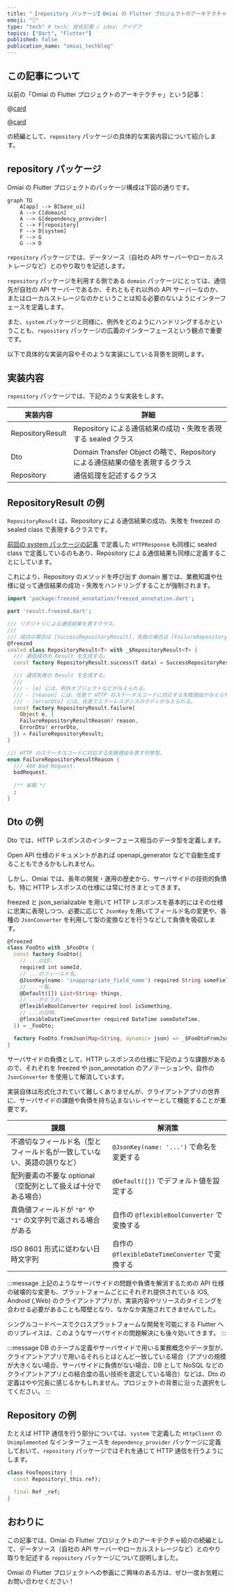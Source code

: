 ```yaml
---
title: "【repository パッケージ】Omiai の Flutter プロジェクトのアーキテクチャ"
emoji: "🗄️"
type: "tech" # tech: 技術記事 / idea: アイデア
topics: ["Dart", "Flutter"]
published: false
publication_name: "omiai_techblog"
---
```


## この記事について

以前の「Omiai の Flutter プロジェクトのアーキテクチャ」という記事：

@[card](https://zenn.dev/kosukesaigusa/articles/omiai-flutter-architecture)

@[card](https://zenn.dev/kosukesaigusa/articles/omiai-flutter-architecture-system)

の続編として、`repository` パッケージの具体的な実装内容について紹介します。

## repository パッケージ

Omiai の Flutter プロジェクトのパッケージ構成は下図の通りです。

```mermaid
graph TD
    A[app] --> B[base_ui]
    A --> C[domain]
    A --> G[dependency_provider]
    C --> F[repository]
    F --> D[system]
    F --> G
    G --> D
```

`repository` パッケージでは、データソース（自社の API サーバーやローカルストレージなど）とのやり取りを記述します。

`repository` パッケージを利用する側である `domain` パッケージにとっては、通信先が自社の API サーバーであるか、それともそれ以外の API サーバーなのか、またはローカルストレージなのかということは知る必要のないようにインターフェースを定義します。

また、`system` パッケージと同様に、例外をどのようにハンドリングするかということも、`repository` パッケージの広義のインターフェースという観点で重要です。

以下で具体的な実装内容やそのような実装にしている背景を説明します。

## 実装内容

`repository` パッケージでは、下記のような実装をします。

| 実装内容 | 詳細 |
| ---- | ---- |
| RepositoryResult | Repository による通信結果の成功・失敗を表現する sealed クラス |
| Dto | Domain Transfer Object の略で、Repository による通信結果の値を表現するクラス |
| Repository | 通信処理を記述するクラス |

## RepositoryResult の例

`RepositoryResult` は、Repository による通信結果の成功、失敗を freezed の sealed class で表現するクラスです。

[前回の system パッケージの記事](https://zenn.dev/kosukesaigusa/articles/omiai-flutter-architecture-system) で定義した `HTTPResponse` も同様に sealed class で定義しているのもあり、Repository による通信結果も同様に定義することにしています。

これにより、Repository のメソッドを呼び出す domain 層では、業務知識や仕様に従って通信結果の成功・失敗をハンドリングすることが強制されます。

```dart
import 'package:freezed_annotation/freezed_annotation.dart';

part 'result.freezed.dart';

/// リポジトリによる通信結果を表すクラス。
///
/// 成功の場合は [SuccessRepositoryResult]、失敗の場合は [FailureRepositoryResult] が使用される。
@freezed
sealed class RepositoryResult<T> with _$RepositoryResult<T> {
  /// 通信成功の Result を生成する。
  const factory RepositoryResult.success(T data) = SuccessRepositoryResult<T>;

  /// 通信失敗の Result を生成する。
  ///
  /// - [e] には、例外オブジェクトなどが与えられる。
  /// - [reason] には、任意で HTTP のステータスコードに対応する失敗理由が与えられる。
  /// - [errorDto] には、任意でエラーレスポンスのボディが与えられる。
  const factory RepositoryResult.failure(
    Object e, {
    FailureRepositoryResultReason? reason,
    ErrorDto? errorDto,
  }) = FailureRepositoryResult;
}

/// HTTP のステータスコードに対応する失敗理由を表す列挙型。
enum FailureRepositoryResultReason {
  /// 400 Bad Request.
  badRequest,
  
  /** 省略 */
  ;
}
```

## Dto の例

Dto では、HTTP レスポンスのインターフェース相当のデータ型を定義します。

Open API 仕様のドキュメントがあれば openapi_generator などで自動生成することもできるかもしれません。

しかし、Omiai では、長年の開発・運用の歴史から、サーバサイドの技術的負債も、特に HTTP レスポンスの仕様には常に付きまとってきます。

freezed と json_serializable を用いて HTTP レスポンスを基本的にはその仕様に忠実に表現しつつ、必要に応じて `JsonKey` を用いてフィールド名の変更や、各種の `JsonConverter` を利用して型の変換などを行うなどして負債を吸収します。

```dart
@freezed
class FooDto with _$FooDto {
  const factory FooDto({
    // ...のID.
    required int someId,
    // ...のフィールド名。
    @JsonKey(name: 'inappropriate_field_name') required String someFieldName,
    // ...一覧。
    @Default([]) List<String> things,
    // ...かどうか。
    @flexibleBoolConverter required bool isSomething,
    // ...の日時。
    @flexibleDateTimeConverter required DateTime someDateTime,
  }) = _FooDto;

  factory FooDto.fromJson(Map<String, dynamic> json) => _$FooDtoFromJson(json);
}
```

サーバサイドの負債として、HTTP レスポンスの仕様に下記のような課題があるので、それぞれを freezed や json_annotation のアノテーションや、自作の `JsonConverter` を使用して解消しています。

実装自体は形式化されていて難しくありませんが、クライアントアプリの世界に、サーバサイドの課題や負債を持ち込まないレイヤーとして機能することが重要です。

| 課題 | 解消策 |
| ---- | ---- |
| 不適切なフィールド名（型とフィールド名が一致していない、英語の誤りなど） | `@JsonKey(name: '...')` で命名を変更する |
| 配列要素の不要な optional（空配列として扱えば十分である場合） | `@Default([])` でデフォルト値を設定する |
| 真偽値フィールドが `"0"` や `"1"` の文字列で返される場合がある | 自作の `@flexibleBoolConverter` で変換する |
| ISO 8601 形式に従わない日時文字列 | 自作の `@flexibleDateTimeConverter` で変換する |

:::message
上記のようなサーバサイドの問題や負債を解消するための API 仕様の破壊的な変更も、プラットフォームごとにそれぞれ提供されている iOS, Android (,Web) のクライアントアプリが、実装内容やリリースのタイミングを合わせる必要があることも障壁となり、なかなか実施されてきませんでした。

シングルコードベースでクロスプラットフォームな開発を可能にする Flutter へのリプレイスは、このようなサーバサイドの問題解決にも後々効いてきます。
:::

:::message
DB のテーブル定義やサーバサイドで用いる業務概念やデータ型が、クライアントアプリで用いるそれらとほとんど一致している場合（アプリの規模が大きくない場合、サーバサイドに負債がない場合、DB として NoSQL などのクライアントアプリとの結合度の高い技術を選定している場合）などは、Dto の定義はやや冗長に感じるかもしれません。プロジェクトの背景に沿った選択をしてください。
:::

## Repository の例

たとえば HTTP 通信を行う部分については、`system` で定義した `HttpClient` の `Unimplemented` なインターフェースを `dependency_provider` パッケージに定義しておいて、`repository` パッケージではそれを通じて HTTP 通信を行うようにします。

```dart
class FooTepository {
  const Repository(_this.ref);

  final Ref _ref;
}
```

## おわりに

この記事では、Omiai の Flutter プロジェクトのアーキテクチャ紹介の続編として、データソース（自社の API サーバーやローカルストレージなど）とのやり取りを記述する `repository` パッケージについて説明しました。

Omiai の Flutter プロジェクトへの参画にご興味のある方は、ぜひ一度お気軽にお問い合わせください！
